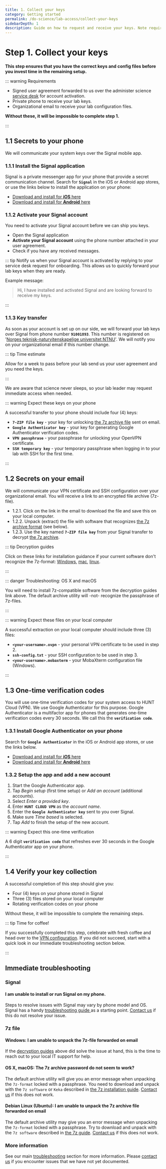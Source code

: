 ```yaml
---
title: 1. Collect your keys
category: Getting started
permalink: /do-science/lab-access/collect-your-keys
sidebarDepth: 1
description: Guide on how to request and receive your keys. Note requirements before proceeding with the guide.
---
```


# Step 1. Collect your keys

**This step ensures that you have the correct keys and config files before you invest time in the remaining setup.**

::: warning Requirements

- Signed user agreement forwarded to us over the administer science [service desk](/administer-science/service-desk/lab-orders#add-a-new-lab-user) for account activation.
- Private phone to receive your lab keys.
- Organizational email to receive your lab configuration files.

**Without these, it will be impossible to complete step 1.**

:::




## 1.1 Secrets to your phone

We will communicate your system keys over the Signal mobile app.

### 1.1.1 Install the Signal application

Signal is a private messenger app for your phone that provide a secret communication channel. Search for **`Signal`** in the iOS or Android app stores, or use the links below to install the application on your phone:

  - [Download and install for **iOS** here](https://itunes.apple.com/us/app/signal-private-messenger/id874139669?mt=8)
  - [Download and install for **Android** here](https://play.google.com/store/apps/details?id=org.thoughtcrime.securesms&hl=en)


### 1.1.2 Activate your Signal account

You need to activate your Signal account before we can ship you keys.

- Open the Signal application
- **Activate your Signal account** using the phone number attached in your user agreement.
- Check if you have any received messages.

::: tip
Notify us when your Signal account is activated by replying to your service desk request for onboarding. This allows us to quickly forward your lab keys when they are ready. 

Example message:

> Hi, I have installed and activated Signal and are looking forward to receive my keys.

:::


### 1.1.3 Key transfer

As soon as your account is set up on our side, we will forward your lab keys over Signal from phone number **`91001893`**. This number is registered on '[Norges teknisk-naturvitenskapelige universitet NTNU](https://www.1881.no/?query=91001893)'. We will notify you on your organizational email if this number change.

::: tip Time estimate

Allow for a week to pass before your lab send us your user agreement and you need the keys. 

:::

We are aware that science never sleeps, so your lab leader may request immediate access when needed.

::: warning Expect these keys on your phone

A successful transfer to your phone should include four (4) keys:

- **`7-ZIP file key`** - your key for unlocking [the 7z archive file](/do-science/tools/transfer/7z/) sent on email.
- **`Google Authenticator key`** - your key for generating Google Authenticator verification codes.
- **`VPN passphrase`** - your passphrase for unlocking your OpenVPN certificate.
- **`SSH temporary key`** - your temporary passphrase when logging in to your lab with SSH for the first time.

:::



## 1.2 Secrets on your email

We will communicate your VPN certificate and SSH configuration over your organizational email. You will receive a link to an encrypted file archive (7z-file).

- 1.2.1. Click on the link in the email to download the file and save this on your local computer.
- 1.2.2. Unpack (extract) the file with software that recognizes [the 7z archive format](/do-science/tools/transfer/7z/) (see below).
- 1.2.3. Use the key named **`7-ZIP file key`** from your Signal transfer to decrypt [the 7z archive](/do-science/tools/transfer/7z/).

::: tip Decryption guides

Click on these links for installation guidance if your current software don't recognize the 7z-format: [Windows](/do-science/tools/transfer/7z/#windows), [mac](/do-science/tools/transfer/7z/#mac-os-x), [linux](https://www.google.no/search?q=unpack+7z+linux).

:::

::: danger Troubleshooting: OS X and macOS

You will need to install 7z-compatible software from the decryption guides link above. The default archive utility will -not- recognize the passphrase of 7z-files.

:::

::: warning Expect these files on your local computer

A successful extraction on your local computer should include three (3) files:


- **`<your-username>.ovpn`** - your personal VPN certificate to be used in step 2.
- **`ssh-config.txt`** - your SSH configuration to be used in step 3.
- **`<your-username>.mobaxterm`** - your MobaXterm configuration file (Windows).

:::


## 1.3 One-time verification codes

You will use one-time verification codes for your system access to HUNT Cloud (VPN). We use Google Authenticator for this purpose. Google Authenticator is a multifactor app for phones that generates one-time verification codes every 30 seconds. We call this the **`verification code`**.

### 1.3.1 Install Google Authenticator on your phone

Search for **`Google Authenticator`** in the iOS or Android app stores, or use the links below.

- [Download and install for **iOS** here](https://itunes.apple.com/us/app/google-authenticator/id388497605?mt=8)
- [Download and install for **Android** here](https://play.google.com/store/apps/details?id=com.google.android.apps.authenticator2&hl=en)

### 1.3.2 Setup the app and add a new account

1. Start the Google Authenticator app.
2. Tap _Begin setup_ (first time setup) or _Add an account_ (additional accounts).
3. Select _Enter a provided key_.
4. Enter **`HUNT CLOUD VPN`** as the _account name_.
5. Enter the **`Google Authenticator key`** sent to you over Signal.
6. Make sure _Time based_ is selected.
7. Tap _Add_ to finish the setup of the new account.

::: warning Expect this one-time verification

A 6 digit **`verification code`** that refreshes ever 30 seconds in the Google Authenticator app on your phone.

:::



## 1.4 Verify your key collection

A successful completion of this step should give you:

- Four (4) keys on your phone stored in Signal
- Three (3) files stored on your local computer
- Rotating verification codes on your phone

Without these, it will be impossible to complete the remaining steps.

::: tip Time for coffee!

If you successfully completed this step, celebrate with fresh coffee and head over to the [VPN configuration](/do-science/lab-access/configure-vpn). If you did not succeed, start with a quick look in our Immediate troubleshooting section below.

:::


## Immediate troubleshooting


### Signal

#### I am unable to install or run Signal on my phone.

Steps to resolve issues with Signal may vary by phone model and OS. Signal has a handy [troubleshooting guide ](https://support.signal.org/hc/en-us/articles/360007318711-Troubleshooting-Notifications) as a starting point. [Contact us](/contact) if this do not resolve your issue.

### 7z file

#### Windows: I am unable to unpack the 7z-file forwarded on email

If the [decryption guides](/do-science/lab-access/collect-your-keys/#_1-2-secrets-on-your-email) above did solve the issue at hand, this is the time to reach out to your local IT support for help.

#### OS X, macOS: The 7z archive password do not seem to work?

The default archive utility will give you an error message when unpacking the `7z-format` locked with a passphrase. You need to download and unpack with the 
`7z software` or `Keka` described in [the 7z installation guide](/do-science/tools/transfer/7z/). [Contact us](/contact) if this does not work.

#### Debian Linux (Ubuntu): I am unable to unpack the 7z archive file forwarded on email

The default archive utility may give you an error message when unpacking the `7z-format` locked with a passphrase. Try to download and unpack with the 
`7z software` described in [the 7z guide](/do-science/tools/transfer/7z/). [Contact us](/contact) if this does not work.

### More information

See our main [troubleshooting](/do-science/troubleshooting/connection/) section for more information. Please [contact us](/contact) if you encounter issues that we have not yet documented.
